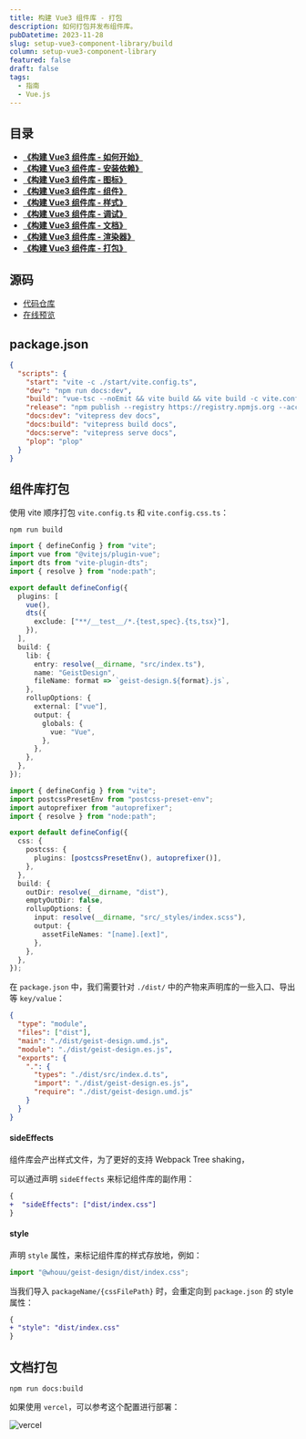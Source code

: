 ```yaml
---
title: 构建 Vue3 组件库 - 打包
description: 如何打包并发布组件库。
pubDatetime: 2023-11-28
slug: setup-vue3-component-library/build
column: setup-vue3-component-library
featured: false
draft: false
tags:
  - 指南
  - Vue.js
---
```


## 目录

- [**《构建 Vue3 组件库 - 如何开始》**](/posts/setup-vue3-component-library/how-to-start)
- [**《构建 Vue3 组件库 - 安装依赖》**](/posts/setup-vue3-component-library/install-deps)
- [**《构建 Vue3 组件库 - 图标》**](/posts/setup-vue3-component-library/svg-icon)
- [**《构建 Vue3 组件库 - 组件》**](/posts/setup-vue3-component-library/sfc)
- [**《构建 Vue3 组件库 - 样式》**](/posts/setup-vue3-component-library/css)
- [**《构建 Vue3 组件库 - 调试》**](/posts/setup-vue3-component-library/debug)
- [**《构建 Vue3 组件库 - 文档》**](/posts/setup-vue3-component-library/doc)
- [**《构建 Vue3 组件库 - 渲染器》**](/posts/setup-vue3-component-library/plopjs)
- [**《构建 Vue3 组件库 - 打包》**](/posts/setup-vue3-component-library/build)

## 源码

- [代码仓库](https://github.com/passionzale/geist-design)
- [在线预览](https://geist-design.lovchun.com)

## package.json

```json title="pacakge.json"
{
  "scripts": {
    "start": "vite -c ./start/vite.config.ts",
    "dev": "npm run docs:dev",
    "build": "vue-tsc --noEmit && vite build && vite build -c vite.config.css.ts",
    "release": "npm publish --registry https://registry.npmjs.org --access public",
    "docs:dev": "vitepress dev docs",
    "docs:build": "vitepress build docs",
    "docs:serve": "vitepress serve docs",
    "plop": "plop"
  }
}
```

## 组件库打包

使用 vite 顺序打包 `vite.config.ts` 和 `vite.config.css.ts`：

```shell
npm run build
```

```ts title="vite.config.ts"
import { defineConfig } from "vite";
import vue from "@vitejs/plugin-vue";
import dts from "vite-plugin-dts";
import { resolve } from "node:path";

export default defineConfig({
  plugins: [
    vue(),
    dts({
      exclude: ["**/__test__/*.{test,spec}.{ts,tsx}"],
    }),
  ],
  build: {
    lib: {
      entry: resolve(__dirname, "src/index.ts"),
      name: "GeistDesign",
      fileName: format => `geist-design.${format}.js`,
    },
    rollupOptions: {
      external: ["vue"],
      output: {
        globals: {
          vue: "Vue",
        },
      },
    },
  },
});
```

```ts title="vite.config.css.ts"
import { defineConfig } from "vite";
import postcssPresetEnv from "postcss-preset-env";
import autoprefixer from "autoprefixer";
import { resolve } from "node:path";

export default defineConfig({
  css: {
    postcss: {
      plugins: [postcssPresetEnv(), autoprefixer()],
    },
  },
  build: {
    outDir: resolve(__dirname, "dist"),
    emptyOutDir: false,
    rollupOptions: {
      input: resolve(__dirname, "src/_styles/index.scss"),
      output: {
        assetFileNames: "[name].[ext]",
      },
    },
  },
});
```

在 `package.json` 中，我们需要针对 `./dist/` 中的产物来声明库的一些入口、导出等 `key/value`：

```json title="package.json"
{
  "type": "module",
  "files": ["dist"],
  "main": "./dist/geist-design.umd.js",
  "module": "./dist/geist-design.es.js",
  "exports": {
    ".": {
      "types": "./dist/src/index.d.ts",
      "import": "./dist/geist-design.es.js",
      "require": "./dist/geist-design.umd.js"
    }
  }
}
```

#### sideEffects

组件库会产出样式文件，为了更好的支持 Webpack Tree shaking，

可以通过声明 `sideEffects` 来标记组件库的副作用：

```diff title="pacakge.json"
{
+  "sideEffects": ["dist/index.css"]
}
```

#### style

声明 `style` 属性，来标记组件库的样式存放地，例如：

```ts title="main.ts"
import "@whouu/geist-design/dist/index.css";
```

当我们导入 `packageName/{cssFilePath}` 时，会重定向到 `package.json` 的 style 属性：

```diff title="package.json"
{
+ "style": "dist/index.css"
}
```

## 文档打包

```shell
npm run docs:build
```

如果使用 `vercel`，可以参考这个配置进行部署：

![vercel](/images/setup-vue3-component-library/vercel.jpg)
